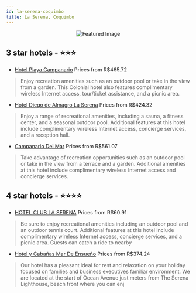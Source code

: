 ```yaml
---
id: la-serena-coquimbo
title: La Serena, Coquimbo
---
```


<center><img src="https://i.travelapi.com/hotels/46000000/45280000/45272900/45272853/08471422_z.jpg" alt="Featured Image" /></center>


##  3 star hotels - ⭐️⭐️⭐️

-    [Hotel Playa Campanario](https://us.hurb.com/hotels/la-serena/hotel-playa-campanario-JNP-JP114755?cmp=18055) Prices from R$465.72
   > Enjoy recreation amenities such as an outdoor pool or take in the view from a garden. This Colonial hotel also features complimentary wireless Internet access, tour/ticket assistance, and a picnic area.
-    [Hotel Diego de Almagro La Serena](https://us.hurb.com/hotels/la-serena/hotel-diego-de-almagro-la-serena-JNP-JP364527?cmp=18055) Prices from R$424.32
   > Enjoy a range of recreational amenities, including a sauna, a fitness center, and a seasonal outdoor pool. Additional features at this hotel include complimentary wireless Internet access, concierge services, and a reception hall.
-    [Campanario Del Mar](https://us.hurb.com/hotels/la-serena/campanario-del-mar-JNP-JP271512?cmp=18055) Prices from R$561.07
   > Take advantage of recreation opportunities such as an outdoor pool or take in the view from a terrace and a garden. Additional amenities at this hotel include complimentary wireless Internet access and concierge services.

##  4 star hotels - ⭐️⭐️⭐️⭐️

-    [HOTEL CLUB LA SERENA](https://us.hurb.com/hotels/la-serena/hotel-club-la-serena-JNP-JP792061?cmp=18055) Prices from R$60.91
   > Be sure to enjoy recreational amenities including an outdoor pool and an outdoor tennis court. Additional features at this hotel include complimentary wireless Internet access, concierge services, and a picnic area. Guests can catch a ride to nearby 
-    [Hotel y Cabañas Mar De Ensueño](https://us.hurb.com/hotels/la-serena/hotel-y-cabanas-mar-de-ensueno-JNP-JP746919?cmp=18055) Prices from R$374.24
   > Our hotel has a pleasant ideal for rest and relaxation on your holiday focused on families and business executives familiar environment. We are located at the start of Ocean Avenue just meters from The Serena Lighthouse, beach front where you can enj
